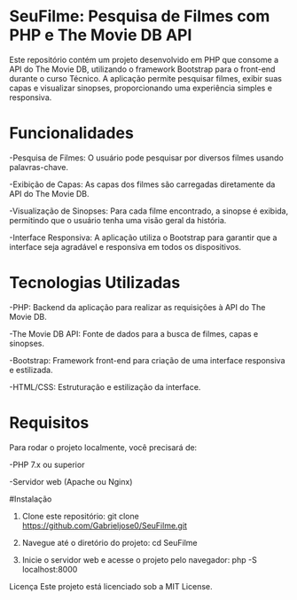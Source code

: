 # SeuFilme: Pesquisa de Filmes com PHP e The Movie DB API
Este repositório contém um projeto desenvolvido em PHP que consome a API do The Movie DB, utilizando o framework Bootstrap para o front-end durante o curso Técnico. A aplicação permite pesquisar filmes, exibir suas capas e visualizar sinopses, proporcionando uma experiência simples e responsiva.

# Funcionalidades
-Pesquisa de Filmes: O usuário pode pesquisar por diversos filmes usando palavras-chave.


-Exibição de Capas: As capas dos filmes são carregadas diretamente da API do The Movie DB.


-Visualização de Sinopses: Para cada filme encontrado, a sinopse é exibida, permitindo que o usuário tenha uma visão geral da história.


-Interface Responsiva: A aplicação utiliza o Bootstrap para garantir que a interface seja agradável e responsiva em todos os dispositivos.


# Tecnologias Utilizadas
-PHP: Backend da aplicação para realizar as requisições à API do The Movie DB.


-The Movie DB API: Fonte de dados para a busca de filmes, capas e sinopses.


-Bootstrap: Framework front-end para criação de uma interface responsiva e estilizada.


-HTML/CSS: Estruturação e estilização da interface.


# Requisitos
Para rodar o projeto localmente, você precisará de:

-PHP 7.x ou superior


-Servidor web (Apache ou Nginx)


#Instalação
1. Clone este repositório:
git clone https://github.com/Gabrieljose0/SeuFilme.git


2. Navegue até o diretório do projeto:
cd SeuFilme


3. Inicie o servidor web e acesse o projeto pelo navegador:
php -S localhost:8000


Licença
Este projeto está licenciado sob a MIT License.
